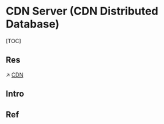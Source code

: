 # CDN Server (CDN Distributed Database)

[TOC]



## Res
↗ [CDN](../../../🏎️%20Computer%20Networking/📌%20Computer%20Networking%20Basics/0x01%20Application%20Layer/🚔%20Network%20Managements%20&%20Standards/CDN.md)


## Intro


## Ref

